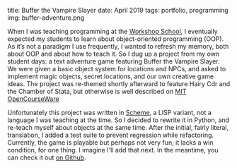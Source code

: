 title: Buffer the Vampire Slayer
date: April 2019
tags: portfolio, programming
img: buffer-adventure.png

When I was teaching programming at the [Workshop School](https://www.workshopschool.org/), I eventually expected my students to learn about object-oriented programming (OOP). As it’s not a paradigm I use frequently, I wanted to refresh my memory, both about OOP and about how to teach it. So I dug up a project from my own student days: a text adventure game featuring Buffer the Vampire Slayer. We were given a basic object system for locations and NPCs, and asked to implement magic objects, secret locations, and our own creative game ideas. The project was re-themed shortly afterward to feature Hairy Cdr and the Chamber of Stata, but otherwise is well described on [MIT OpenCourseWare](https://ocw.mit.edu/courses/electrical-engineering-and-computer-science/6-001-structure-and-interpretation-of-computer-programs-spring-2005/projects/st05project4.pdf)

Unfortunately this project was written in [Scheme](https://groups.csail.mit.edu/mac/projects/scheme/), a LISP variant, not a language I was teaching at the time. So I decided to rewrite it in Python, and re-teach myself about objects at the same time. After the initial, fairly literal, translation, I added a test suite to prevent regression while refactoring. Currently, the game is playable but perhaps not very fun; it lacks a win condition, for one thing. I imagine I'll add that next. In the meantime, you can check it out [on Github](https://github.com/christalee/buffer-adventure).
